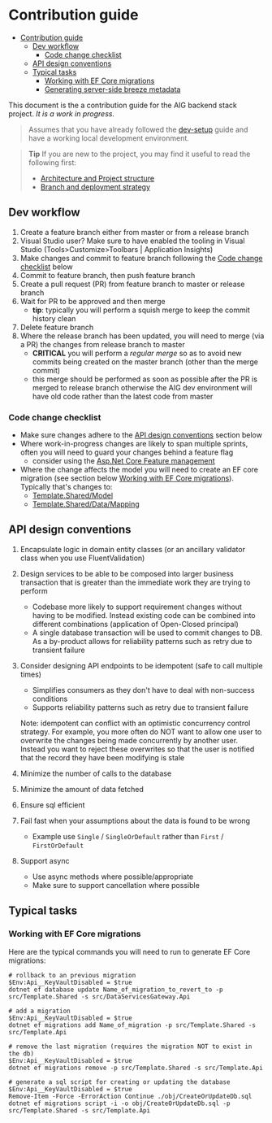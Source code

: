 # Contribution guide

<!-- TOC -->
* [Contribution guide](#contribution-guide)
  * [Dev workflow](#dev-workflow)
    * [Code change checklist](#code-change-checklist)
  * [API design conventions](#api-design-conventions)
  * [Typical tasks](#typical-tasks)
    * [Working with EF Core migrations](#working-with-ef-core-migrations)
    * [Generating server-side breeze metadata](#generating-server-side-breeze-metadata)
<!-- TOC -->

This document is the a contribution guide for the AIG backend stack project. _It is a work in progress._

> Assumes that you have already followed the [dev-setup](./dev-setup.md) guide and have a working local development environment.

> **Tip** If you are new to the project, you may find it useful to read the following first:
>   * [Architecture and Project structure](./architecture-and-project-structure.md)
>   * [Branch and deployment strategy](./branch-and-deployment-strategy.md)


## Dev workflow

1. Create a feature branch either from master or from a release branch
2. Visual Studio user? Make sure to have enabled the tooling in Visual Studio (Tools>Customize>Toolbars | Application Insights)
3. Make changes and commit to feature branch following the [Code change checklist](#code-change-checklist) below   
4. Commit to feature branch, then push feature branch
5. Create a pull request (PR) from feature branch to master or release branch
6. Wait for PR to be approved and then merge
   * **tip**: typically you will perform a squish merge to keep the commit history clean
7. Delete feature branch
8. Where the release branch has been updated, you will need to merge (via a PR) the changes from release branch to master
   * **CRITICAL** you will perform a _regular merge_ so as to avoid new commits being created on the master branch 
     (other than the merge commit)
   * this merge should be performed as soon as possible after the PR is merged to release branch otherwise the AIG dev
     environment will have old code rather than the latest code from master

### Code change checklist

* Make sure changes adhere to the [API design conventions](#api-design-conventions) section below
* Where work-in-progress changes are likely to span multiple sprints, often you will need to guard your changes behind a feature flag
  * consider using the [Asp.Net Core Feature management](https://timdeschryver.dev/blog/feature-flags-in-net-from-simple-to-more-advanced)
* Where the change affects the model you will need to create an EF core migration (see section below
  [Working with EF Core migrations](#working-with-ef-core-migrations)). Typically that's changes to:
  * [Template.Shared/Model](../src/Template.Shared/Model)
  * [Template.Shared/Data/Mapping](../src/Template.Shared/Data/Mapping)

## API design conventions

1. Encapsulate logic in domain entity classes (or an ancillary validator class when you use FluentValidation)

2. Design services to be able to be composed into larger business transaction that is greater than the immediate work they are trying to perform

   * Codebase more likely to support requirement changes without having to be modified. Instead existing code can be combined into 
     different combinations (application of Open-Closed principal)
   * A single database transaction will be used to commit changes to DB. As a by-product allows for reliability patterns such as retry
     due to transient failure

3. Consider designing API endpoints to be idempotent (safe to call multiple times)

   * Simplifies consumers as they don't have to deal with non-success conditions
   * Supports reliability patterns such as retry due to transient failure

    Note: idempotent can conflict with an optimistic concurrency control strategy. For example, you more often do NOT want to allow one user to 
    overwrite the changes being made concurrently by another user. Instead you want to reject these overwrites so that the user is notified that
    the record they have been modifying is stale

4. Minimize the number of calls to the database

5. Minimize the amount of data fetched

6. Ensure sql efficient

7. Fail fast when your assumptions about the data is found to be wrong

   * Example use `Single` / `SingleOrDefault` rather than `First` / `FirstOrDefault`

8. Support async

   * Use async methods where possible/appropriate
   * Make sure to support cancellation where possible


## Typical tasks

### Working with EF Core migrations

Here are the typical commands you will need to run to generate EF Core migrations:

```pwsh
# rollback to an previous migration
$Env:Api__KeyVaultDisabled = $true
dotnet ef database update Name_of_migration_to_revert_to -p src/Template.Shared -s src/DataServicesGateway.Api
```

```pwsh
# add a migration
$Env:Api__KeyVaultDisabled = $true
dotnet ef migrations add Name_of_migration -p src/Template.Shared -s src/Template.Api
```

```pwsh
# remove the last migration (requires the migration NOT to exist in the db)
$Env:Api__KeyVaultDisabled = $true
dotnet ef migrations remove -p src/Template.Shared -s src/Template.Api
```

```pwsh
# generate a sql script for creating or updating the database
$Env:Api__KeyVaultDisabled = $true
Remove-Item -Force -ErrorAction Continue ./obj/CreateOrUpdateDb.sql
dotnet ef migrations script -i -o obj/CreateOrUpdateDb.sql -p src/Template.Shared -s src/Template.Api
```
